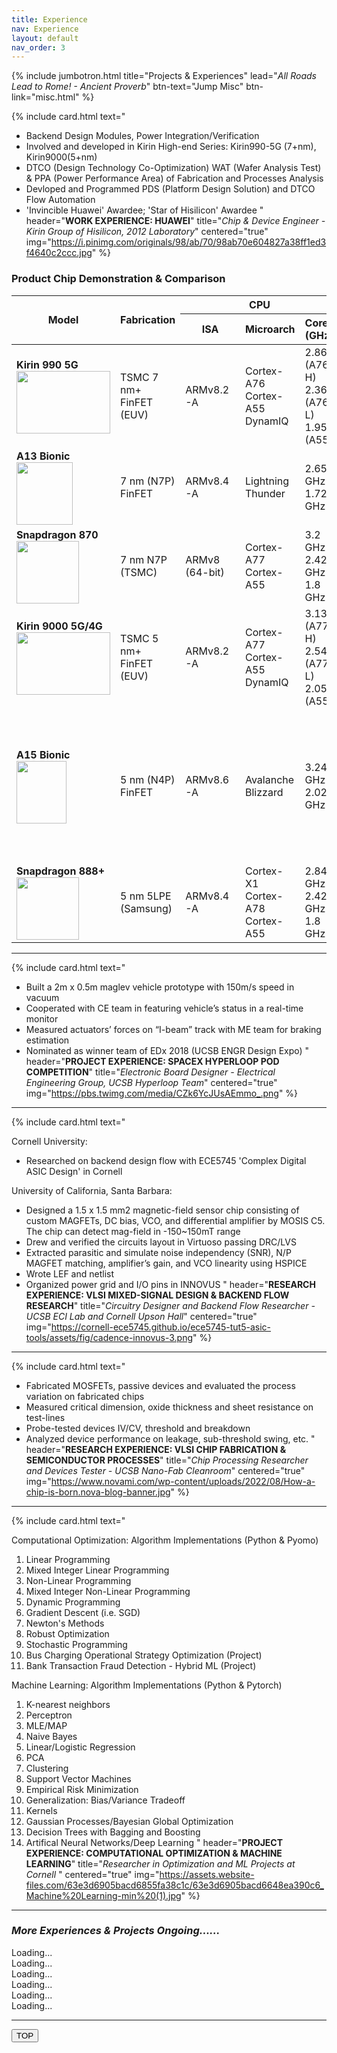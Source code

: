 ```yaml
---
title: Experience
nav: Experience
layout: default
nav_order: 3
---
```


{% include jumbotron.html title="Projects & Experiences" lead="<i>All Roads Lead to Rome! - Ancient Proverb</i>" btn-text="Jump Misc" btn-link="misc.html" %}

{% include card.html 
text="
- Backend Design Modules, Power Integration/Verification
- Involved and developed in Kirin High-end Series: Kirin990-5G (7+nm), Kirin9000(5+nm)
- DTCO (Design Technology Co-Optimization) WAT (Wafer Analysis Test) & PPA (Power Performance Area) of Fabrication and Processes Analysis
- Devloped and Programmed PDS (Platform Design Solution) and DTCO Flow Automation
- 'Invincible Huawei' Awardee; 'Star of Hisilicon' Awardee
" 
header="<b>WORK EXPERIENCE: HUAWEI</b>" title="<i>Chip & Device Engineer - Kirin Group of Hisilicon, 2012 Laboratory</i>" centered="true" img="https://i.pinimg.com/originals/98/ab/70/98ab70e604827a38ff1ed3f4640c2ccc.jpg" %}

### Product Chip Demonstration & Comparison

<table class="table table-bordered">
  <thead class="thead-dark">
    <tr>
      <th rowspan="2">Model</th>
      <th rowspan="2">Fabrication</th>
      <th colspan="3">CPU</th>
      <th colspan="2">GPU</th>
      <th rowspan="2">Transistors #</th>
      <th rowspan="2">Released</th>
      <th rowspan="2">Devices Used</th>
    </tr>
    <tr class="table-primary">
      <th>ISA</th>
      <th>Microarch</th>
      <th>Cores (GHz)</th>
      <th>Microarch</th>
      <th>Frequency (MHz)</th>
    </tr>
  </thead>
  <tbody>
    <tr class="table-primary">
      <td><b>Kirin 990 5G</b><br><img src="https://sosukeblog.com/wp-content/uploads/2015/05/chip-image-kirin.jpg" width="150" height="100"></td>
      <td>TSMC 7 nm+ FinFET (EUV)</td>
      <td>ARMv8.2-A</td>
      <td>Cortex-A76<br>Cortex-A55<br>DynamIQ</td>
      <td>2.86 (A76 H)<br>2.36 (A76 L)<br>1.95 (A55)</td>
      <td>Mali-G76 MP14</td>
      <td>600 MHz</td>
      <td>10.3 Billion</td>
      <td>Q4 2019</td>
      <td>Huawei Mate 30E Pro 5G<br>Huawei Mate 40E (4G/5G)</td>
    </tr>
    <tr>
      <td><b>A13 Bionic</b><br><img src="https://upload.wikimedia.org/wikipedia/commons/thumb/b/b4/Apple_A13_Bionic.jpg/140px-Apple_A13_Bionic.jpg" width="90" height="100"></td>
      <td>7 nm (N7P) FinFET</td>
      <td>ARMv8.4-A</td>
      <td>Lightning<br>Thunder</td>
      <td>2.65 GHz<br>1.72 GHz</td>
      <td>Third generation Apple-designed</td>
      <td>1230 MHz</td>
      <td>8.5 Billion</td>
      <td>Q4 2019</td>
      <td>iPhone 11<br>iPhone 11 Pro<br>iPhone 11 Pro Max</td>
    </tr>
    <tr>
      <td><b>Snapdragon 870</b><br><img src="https://www.dpreview.com/files/p/articles/8474024690/snapdragon_870_insert.jpeg" width="100" height="100"></td>
      <td>7 nm N7P (TSMC)</td>
      <td>ARMv8 (64-bit)</td>
      <td>Cortex-A77<br>Cortex-A55</td>
      <td>3.2 GHz<br>2.42 GHz<br>1.8 GHz</td>
      <td>Adreno 650</td>
      <td>670 MHz</td>
      <td>10.3 Billion</td>
      <td>Q1 2021</td>
      <td>iQOO Neo 6 5G<br>Realme GT Neo 3T 5G<br>POCO F4 5G</td>
    </tr>
    <tr class="table-primary">
      <td><b>Kirin 9000 5G/4G</b><br><img src="https://www.golem.de/2010/151676-246681-246680_rc.jpg" width="150" height="100"></td>
      <td>TSMC 5 nm+ FinFET (EUV)</td>
      <td>ARMv8.2-A</td>
      <td>Cortex-A77<br>Cortex-A55<br>DynamIQ</td>
      <td>3.13 (A77 H)<br>2.54 (A77 L)<br>2.05 (A55)</td>
      <td>Mali-G78 MP24</td>
      <td>759 MHz</td>
      <td>15.3 Billion</td>
      <td>Q4 2020</td>
      <td>Huawei Mate 30E Pro 5G<br>Huawei Mate 40E (4G/5G)</td>
    </tr>
    <tr>
      <td><b>A15 Bionic</b><br><img src="https://upload.wikimedia.org/wikipedia/commons/thumb/8/82/Apple_A15.jpg/140px-Apple_A15.jpg" width="80" height="100"></td>
      <td>5 nm (N4P) FinFET</td>
      <td>ARMv8.6-A</td>
      <td>Avalanche<br>Blizzard</td>
      <td>3.24 GHz<br>2.02 GHz</td>
      <td>Fifth generation Apple-designed</td>
      <td>1338 MHz</td>
      <td>15 Billion</td>
      <td>Q4 2021</td>
      <td>iPad Mini (6th generation)<br>iPhone 13 Pro and 13 Pro Max<br>iPhone 14 and 14 Plus<br>Apple TV 4K (3rd generation)</td>
    </tr>
    <tr>
      <td><b>Snapdragon 888+</b><br><img src="https://www.gpsworld.com/wp-content/uploads/2021/06/Qualcomm0Snapdragon888-plus-W.jpg" width="100" height="100"></td>
      <td>5 nm 5LPE (Samsung)</td>
      <td>ARMv8.4-A</td>
      <td>Cortex-X1<br>Cortex-A78<br>Cortex-A55</td>
      <td>2.84 GHz<br>2.42 GHz<br>1.8 GHz</td>
      <td>Adreno 660</td>
      <td>840 MHz</td>
      <td>~10 Billion</td>
      <td>Q3 2021</td>
      <td>Galaxy S21<br>S21 Plus<br>S21 Ultra</td>
    </tr>
  </tbody>
</table>

------

{% include card.html 
text="
- Built a 2m x 0.5m maglev vehicle prototype with 150m/s speed in vacuum
- Cooperated with CE team in featuring vehicle’s status in a real-time monitor
- Measured actuators’ forces on “I-beam” track with ME team for braking estimation
- Nominated as winner team of EDx 2018 (UCSB ENGR Design Expo)
" 
header="<b>PROJECT EXPERIENCE: SPACEX HYPERLOOP POD COMPETITION</b>" title="<i>Electronic Board Designer - Electrical Engineering Group, UCSB Hyperloop Team</i>" centered="true" img="https://pbs.twimg.com/media/CZk6YcJUsAEmmo_.png" %}

------

{% include card.html 
text="

Cornell University:
- Researched on backend design flow with ECE5745 'Complex Digital ASIC Design' in Cornell

University of California, Santa Barbara:
- Designed a 1.5 x 1.5 mm2 magnetic-field sensor chip consisting of custom MAGFETs, DC bias, VCO, and differential amplifier by MOSIS C5. The chip can detect mag-field in -150~150mT range
- Drew and verified the circuits layout in Virtuoso passing DRC/LVS
- Extracted parasitic and simulate noise independency (SNR), N/P MAGFET matching, amplifier’s gain, and VCO linearity using HSPICE
- Wrote LEF and netlist
- Organized power grid and I/O pins in INNOVUS
" 
header="<b>RESEARCH EXPERIENCE: VLSI MIXED-SIGNAL DESIGN & BACKEND FLOW RESEARCH</b>" title="<i>Circuitry Designer and Backend Flow Researcher - UCSB ECI Lab and Cornell Upson Hall</i>" centered="true" img="https://cornell-ece5745.github.io/ece5745-tut5-asic-tools/assets/fig/cadence-innovus-3.png" %}

------

{% include card.html 
text="
-  Fabricated MOSFETs, passive devices and evaluated the process variation on fabricated chips
- Measured critical dimension, oxide thickness and sheet resistance on test-lines
- Probe-tested devices IV/CV, threshold and breakdown
- Analyzed device performance on leakage, sub-threshold swing, etc.
" 
header="<b>RESEARCH EXPERIENCE: VLSI CHIP FABRICATION & SEMICONDUCTOR PROCESSES</b>" title="<i>Chip Processing Researcher and Devices Tester - UCSB Nano-Fab Cleanroom</i>" centered="true" img="https://www.novami.com/wp-content/uploads/2022/08/How-a-chip-is-born.nova-blog-banner.jpg" %}

------

{% include card.html 
text="

Computational Optimization: Algorithm Implementations (Python & Pyomo)

1. Linear Programming
2. Mixed Integer Linear Programming
3. Non-Linear Programming
4. Mixed Integer Non-Linear Programming
5. Dynamic Programming
6. Gradient Descent (i.e. SGD)
7. Newton's Methods
8. Robust Optimization
9. Stochastic Programming
10. Bus Charging Operational Strategy Optimization (Project)
11. Bank Transaction Fraud Detection - Hybrid ML (Project)

Machine Learning: Algorithm Implementations (Python & Pytorch)

1. K-nearest neighbors
2. Perceptron
3. MLE/MAP
4. Naive Bayes
5. Linear/Logistic Regression
6. PCA
6. Clustering
7. Support Vector Machines
8. Empirical Risk Minimization
9. Generalization: Bias/Variance Tradeoff
10. Kernels
11. Gaussian Processes/Bayesian Global Optimization
12. Decision Trees with Bagging and Boosting
13. Artifical Neural Networks/Deep Learning
" 
header="<b>PROJECT EXPERIENCE: COMPUTATIONAL OPTIMIZATION & MACHINE LEARNING</b>" title="<i>Researcher in Optimization and ML Projects at Cornell </i>" centered="true" img="https://assets.website-files.com/63e3d6905bacd6855fa38c1c/63e3d6905bacd6648ea390c6_Machine%20Learning-min%20(1).jpg" %}

------

### <i>More Experiences & Projects Ongoing......</i>
<div class="container">
  <div class="row">
    <div class="col-md-2">
      <div class="spinner-grow text-primary" role="status">
        <span class="sr-only">Loading...</span>
      </div>
    </div>
    <div class="col-md-2">
      <div class="spinner-grow text-primary" role="status">
        <span class="sr-only">Loading...</span>
      </div>
    </div>
    <div class="col-md-2">
      <div class="spinner-grow text-primary" role="status">
        <span class="sr-only">Loading...</span>
      </div>
    </div>
    <div class="col-md-2">
      <div class="spinner-grow text-primary" role="status">
        <span class="sr-only">Loading...</span>
      </div>
    </div>
    <div class="col-md-2">
      <div class="spinner-grow text-primary" role="status">
        <span class="sr-only">Loading...</span>
      </div>
    </div>
    <div class="col-md-2">
      <div class="spinner-grow text-primary" role="status">
        <span class="sr-only">Loading...</span>
      </div>
    </div>
  </div>
</div>

------

<button id="scroll-to-top" type="button" class="btn btn-link btn-lg" onclick="scrollToTop();" title="Back to Top" aria-label="Back to Top">TOP</button>
